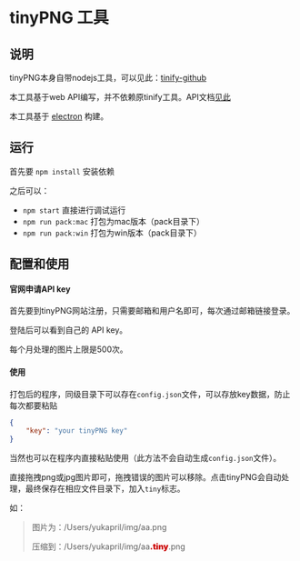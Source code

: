 # tinyPNG 工具

## 说明

tinyPNG本身自带nodejs工具，可以见此：[tinify-github](https://github.com/tinify/tinify-nodejs)

本工具基于web API编写，并不依赖原tinify工具。API文档[见此](https://tinypng.com/developers/reference)

本工具基于 [electron](http://electron.atom.io/) 构建。

## 运行

首先要 `npm install` 安装依赖

之后可以：

* `npm start` 直接进行调试运行
* `npm run pack:mac` 打包为mac版本（pack目录下）
* `npm run pack:win` 打包为win版本（pack目录下）

## 配置和使用

#### 官网申请API key

首先要到tinyPNG网站注册，只需要邮箱和用户名即可，每次通过邮箱链接登录。

登陆后可以看到自己的 API key。

每个月处理的图片上限是500次。

#### 使用

打包后的程序，同级目录下可以存在`config.json`文件，可以存放key数据，防止每次都要粘贴

```json
{
    "key": "your tinyPNG key"
}
```

当然也可以在程序内直接粘贴使用（此方法不会自动生成`config.json`文件）。

直接拖拽png或jpg图片即可，拖拽错误的图片可以移除。点击tinyPNG会自动处理，最终保存在相应文件目录下，加入`tiny`标志。

如：

> 图片为：/Users/yukapril/img/aa.png 
>
> 压缩到：/Users/yukapril/img/aa<span style="color:#c00;font-weight:900;">.tiny</span>.png
